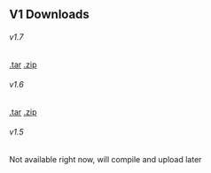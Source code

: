 ## V1 Downloads
###### v1.7
[.tar](https://github.com/complover116/QAR-1/releases/download/v1.7/QAR-1.tar)
[.zip](https://github.com/complover116/QAR-1/releases/download/v1.7/QAR-1.zip)
###### v1.6
[.tar](https://github.com/complover116/QAR-1/releases/download/v1.6/QAR-1.tar)
[.zip](https://github.com/complover116/QAR-1/releases/download/v1.6/QAR-1.zip)
###### v1.5
Not available right now, will compile and upload later
